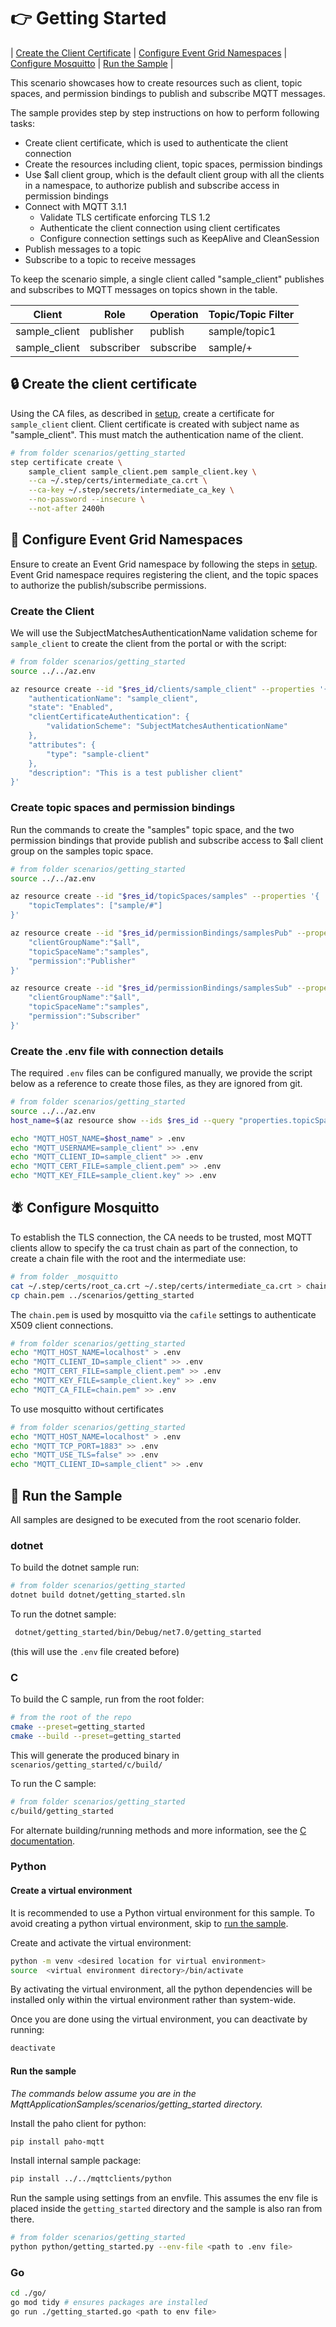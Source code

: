 # :point_right: Getting Started

| [Create the Client Certificate](#lock-create-the-client-certificate) | [Configure Event Grid Namespaces](#triangular_ruler-configure-event-grid-namespaces) | [Configure Mosquitto](#fly-configure-mosquitto) | [Run the Sample](#game_die-run-the-sample) |

This scenario showcases how to create resources such as client, topic spaces, and permission bindings to publish and subscribe MQTT messages.

The sample provides step by step instructions on how to perform following tasks:

- Create client certificate, which is used to authenticate the client connection
- Create the resources including client, topic spaces, permission bindings
- Use $all client group, which is the default client group with all the clients in a namespace, to authorize publish and subscribe access in permission bindings
- Connect with MQTT 3.1.1
  - Validate TLS certificate enforcing TLS 1.2
  - Authenticate the client connection using client certificates
  - Configure connection settings such as KeepAlive and CleanSession
- Publish messages to a topic
- Subscribe to a topic to receive messages

To keep the scenario simple, a single client called "sample_client" publishes and subscribes to MQTT messages on topics shown in the table.  

|Client|Role|Operation|Topic/Topic Filter|
|------|----|---------|------------------|
|sample_client|publisher|publish|sample/topic1|
|sample_client|subscriber|subscribe|sample/+|


##  :lock: Create the client certificate

Using the CA files, as described in [setup](../../Setup.md), create a certificate for `sample_client` client.  Client certificate is created with subject name as "sample_client".  This must match the authentication name of the client.

```bash
# from folder scenarios/getting_started
step certificate create \
    sample_client sample_client.pem sample_client.key \
    --ca ~/.step/certs/intermediate_ca.crt \
    --ca-key ~/.step/secrets/intermediate_ca_key \
    --no-password --insecure \
    --not-after 2400h
```

## :triangular_ruler: Configure Event Grid Namespaces

Ensure to create an Event Grid namespace by following the steps in [setup](../setup).  Event Grid namespace requires registering the client, and the topic spaces to authorize the publish/subscribe permissions.

### Create the Client

We will use the SubjectMatchesAuthenticationName validation scheme for `sample_client` to create the client from the portal or with the script:

```bash
# from folder scenarios/getting_started
source ../../az.env

az resource create --id "$res_id/clients/sample_client" --properties '{
    "authenticationName": "sample_client",
    "state": "Enabled",
    "clientCertificateAuthentication": {
        "validationScheme": "SubjectMatchesAuthenticationName"
    },
    "attributes": {
        "type": "sample-client"
    },
    "description": "This is a test publisher client"
}'
```

### Create topic spaces and permission bindings
Run the commands to create the "samples" topic space, and the two permission bindings that provide publish and subscribe access to $all client group on the samples topic space.

```bash
# from folder scenarios/getting_started
source ../../az.env

az resource create --id "$res_id/topicSpaces/samples" --properties '{
    "topicTemplates": ["sample/#"]
}'

az resource create --id "$res_id/permissionBindings/samplesPub" --properties '{
    "clientGroupName":"$all",
    "topicSpaceName":"samples",
    "permission":"Publisher"
}'

az resource create --id "$res_id/permissionBindings/samplesSub" --properties '{
    "clientGroupName":"$all",
    "topicSpaceName":"samples",
    "permission":"Subscriber"
}'
```

### Create the .env file with connection details

The required `.env` files can be configured manually, we provide the script below as a reference to create those files, as they are ignored from git.

```bash
# from folder scenarios/getting_started
source ../../az.env
host_name=$(az resource show --ids $res_id --query "properties.topicSpacesConfiguration.hostname" -o tsv)

echo "MQTT_HOST_NAME=$host_name" > .env
echo "MQTT_USERNAME=sample_client" >> .env
echo "MQTT_CLIENT_ID=sample_client" >> .env
echo "MQTT_CERT_FILE=sample_client.pem" >> .env
echo "MQTT_KEY_FILE=sample_client.key" >> .env
```

## :fly: Configure Mosquitto

To establish the TLS connection, the CA needs to be trusted, most MQTT clients allow to specify the ca trust chain as part of the connection, to create a chain file with the root and the intermediate use:

```bash
# from folder _mosquitto
cat ~/.step/certs/root_ca.crt ~/.step/certs/intermediate_ca.crt > chain.pem
cp chain.pem ../scenarios/getting_started
```
The `chain.pem` is used by mosquitto via the `cafile` settings to authenticate X509 client connections.

```bash
# from folder scenarios/getting_started
echo "MQTT_HOST_NAME=localhost" > .env
echo "MQTT_CLIENT_ID=sample_client" >> .env
echo "MQTT_CERT_FILE=sample_client.pem" >> .env
echo "MQTT_KEY_FILE=sample_client.key" >> .env
echo "MQTT_CA_FILE=chain.pem" >> .env
```

To use mosquitto without certificates

```bash
# from folder scenarios/getting_started
echo "MQTT_HOST_NAME=localhost" > .env
echo "MQTT_TCP_PORT=1883" >> .env
echo "MQTT_USE_TLS=false" >> .env
echo "MQTT_CLIENT_ID=sample_client" >> .env
```

## :game_die: Run the Sample

All samples are designed to be executed from the root scenario folder.

### dotnet

To build the dotnet sample run:

```bash
# from folder scenarios/getting_started
dotnet build dotnet/getting_started.sln 
```

To run the dotnet sample:

```bash
 dotnet/getting_started/bin/Debug/net7.0/getting_started
```
(this will use the `.env` file created before)

### C

To build the C sample, run from the root folder:

```bash
# from the root of the repo
cmake --preset=getting_started
cmake --build --preset=getting_started
```
This will generate the produced binary in `scenarios/getting_started/c/build/`

To run the C sample:

```bash
# from folder scenarios/getting_started
c/build/getting_started
```

For alternate building/running methods and more information, see the [C documentation](../../mqttclients/c/README.md).

### Python

#### Create a virtual environment

It is recommended to use a Python virtual environment for this sample. To avoid creating a python virtual environment, skip to [run the sample](#run-the-sample).

Create and activate the virtual environment:
```bash
python -m venv <desired location for virtual environment>
source  <virtual environment directory>/bin/activate
```
By activating the virtual environment, all the python dependencies will be installed only within the virtual environment rather than system-wide.

Once you are done using the virtual environment, you can deactivate by running:
```bash
deactivate
```

#### Run the sample
*The commands below assume you are in the MqttApplicationSamples/scenarios/getting_started directory.*

Install the paho client for python:
```bash
pip install paho-mqtt
```

Install internal sample package:
```bash
pip install ../../mqttclients/python
```

Run the sample using settings from an envfile. This assumes the env file is placed inside the `getting_started` directory and the sample is also ran from there.
```bash
# from folder scenarios/getting_started
python python/getting_started.py --env-file <path to .env file>
```

### Go

```bash
cd ./go/
go mod tidy # ensures packages are installed
go run ./getting_started.go <path to env file>
```